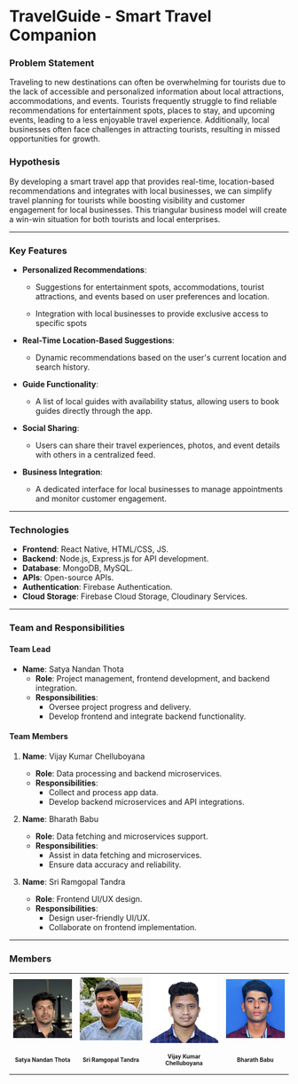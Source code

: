 # TravelGuide - Smart Travel Companion

### Problem Statement

Traveling to new destinations can often be overwhelming for tourists due to the lack of accessible and personalized information about local attractions, accommodations, and events. Tourists frequently struggle to find reliable recommendations for entertainment spots, places to stay, and upcoming events, leading to a less enjoyable travel experience. Additionally, local businesses often face challenges in attracting tourists, resulting in missed opportunities for growth.

### Hypothesis

By developing a smart travel app that provides real-time, location-based recommendations and integrates with local businesses, we can simplify travel planning for tourists while boosting visibility and customer engagement for local businesses. This triangular business model will create a win-win situation for both tourists and local enterprises.

---

### Key Features

- **Personalized Recommendations**:

  - Suggestions for entertainment spots, accommodations, tourist attractions, and events based on user preferences and location.

  - Integration with local businesses to provide exclusive access to specific spots

- **Real-Time Location-Based Suggestions**:
  - Dynamic recommendations based on the user's current location and search history.
- **Guide Functionality**:
  - A list of local guides with availability status, allowing users to book guides directly through the app.
- **Social Sharing**:
  - Users can share their travel experiences, photos, and event details with others in a centralized feed.
- **Business Integration**:
  - A dedicated interface for local businesses to manage appointments and monitor customer engagement.

---

### Technologies

- **Frontend**: React Native, HTML/CSS, JS.
- **Backend**: Node.js, Express.js for API development.
- **Database**: MongoDB, MySQL.
- **APIs**: Open-source APIs.
- **Authentication**: Firebase Authentication.
- **Cloud Storage**: Firebase Cloud Storage, Cloudinary Services.

---

### Team and Responsibilities

#### Team Lead

- **Name**: Satya Nandan Thota
  - **Role**: Project management, frontend development, and backend integration.
  - **Responsibilities**:
    - Oversee project progress and delivery.
    - Develop frontend and integrate backend functionality.

#### Team Members

1. **Name**: Vijay Kumar Chelluboyana

   - **Role**: Data processing and backend microservices.
   - **Responsibilities**:
     - Collect and process app data.
     - Develop backend microservices and API integrations.

2. **Name**: Bharath Babu

   - **Role**: Data fetching and microservices support.
   - **Responsibilities**:
     - Assist in data fetching and microservices.
     - Ensure data accuracy and reliability.

3. **Name**: Sri Ramgopal Tandra
   - **Role**: Frontend UI/UX design.
   - **Responsibilities**:
     - Design user-friendly UI/UX.
     - Collaborate on frontend implementation.

---

### Members

<table>
  <tr>
    <td style="text-align: center;">
      <img src="./team_members/satya.JPG" width="200" alt="Satya Nandan Thota">
    </td>
    <td style="text-align: center;">
      <img src="./team_members/Ram.jpeg" width="200" alt="Sri Ramgopal Tandra"> 
    </td>
    <td style="text-align: center;">
      <img src="./team_members/Vijay.jpeg" width="200" alt="Vijay Kumar">
    </td>
    <td style="text-align: center;">
      <img src="./team_members/Bharath.jpeg" width="200" alt="Bharath Babu"> 
    </td>
  </tr>
  <tr>
    <td style="text-align: center;">
  <p style="font-size: 10px;"><strong>Satya Nandan Thota</strong></p>
</td>
<td style="text-align: center;">
  <p style="font-size: 10px;"><strong>Sri Ramgopal Tandra</strong></p>
</td>
<td style="text-align: center;">
  <p style="font-size: 10px;"><strong>Vijay Kumar Chelluboyana</strong></p>
</td>
<td style="text-align: center;">
  <p style="font-size: 10px;"><strong>Bharath Babu</strong></p>
</td>
  </tr>
</table>
